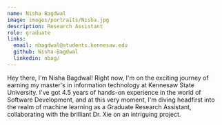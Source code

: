 ```yaml
---
name: Nisha Bagdwal
image: images/portraits/Nisha.jpg
description: Research Assistant
role: graduate
links:
  email: nbagdwal@students.kennesaw.edu
  github: Nisha-Bagdwal
  linkedin: nbag/
---
```


Hey there, I'm Nisha Bagdwal! Right now, I'm on the exciting journey of earning my master's in information technology at Kennesaw State University. I've got 4.5 years of hands-on experience in the world of Software Development, and at this very moment, I'm diving headfirst into the realm of machine learning as a Graduate Research Assistant, collaborating with the brilliant Dr. Xie on an intriguing project.
